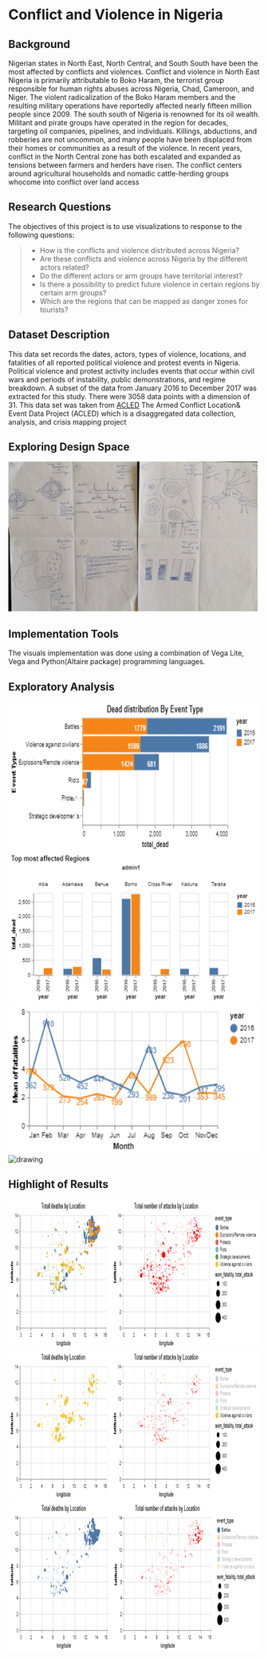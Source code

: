 # Conflict and Violence in Nigeria
## Background
Nigerian states in North East, North Central, and South South have been the most affected by conflicts and violences. Conflict and violence in North East Nigeria is primarily attributable to Boko Haram, the terrorist group responsible for human rights abuses across Nigeria, Chad, Cameroon, and Niger. The violent radicalization of the Boko Haram members and the resulting military operations have reportedly affected nearly fifteen million people since 2009. The south south of Nigeria is renowned for its oil wealth. Militant and pirate groups have operated in the region for decades, targeting oil companies, pipelines, and individuals. Killings, abductions, and robberies are not uncommon, and many people have been displaced from their homes or communities as a result of the violence. In recent years, conflict in the North Central zone has both escalated and expanded as tensions between farmers and herders have risen. The conflict centers around agricultural households and nomadic cattle-herding groups whocome into conflict over land access

## Research Questions
The objectives of this project is to use visualizations to response to the following questions:
 > - How is the conflicts and violence distributed across Nigeria?
 > - Are these conflicts and violence across Nigeria by the different actors related?
 > - Do the different actors or arm groups have territorial interest?
 > - Is there a possibility to predict future violence in certain regions by certain arm groups?
 > -  Which are the regions that can be mapped as danger zones for tourists? 
 
## Dataset Description
This data set records the dates, actors, types of violence, locations, and fatalities of all reported political violence and protest events in Nigeria. Political violence and protest activity includes events that occur within civil wars and periods of instability, public demonstrations, and regime breakdown. A subset of the data from January 2016 to December 2017 was extracted for this study. There were 3058 data points with a dimension of 31. This data set was taken from [ACLED](https://www.acleddata.com/data/.) The Armed Conflict Location& Event Data Project (ACLED) which is a disaggregated data collection, analysis, and crisis mapping project

## Exploring Design Space
<img  src="./pics/Design Space.jpg" alt="drawing" height = 300 width="500"/>

## Implementation Tools
The visuals implementation was done using a combination of Vega Lite, Vega and Python(Altaire package) programming languages.

## Exploratory Analysis
<img  src="./pics/visualization (2).png" alt="drawing" height = 300 width="500"/>   <img  src="./pics/visualization.png" alt="drawing" height = 300 width="500"/>
<img  src="./pics/visualization (3).png" alt="drawing" height = 300 width="500"/>   <img  src="./pics/visualization(1).png" alt="drawing" height = 300 width="500"/>

## Highlight of Results
<img  src="./pics/visualization (4).png" alt="drawing" height = 300 width="500"/>   <img  src="./pics/visualization (5).png" alt="drawing" height = 300 width="500"/>
<img  src="./pics/visualization (6).png" alt="drawing" height = 300 width="700"/>   
